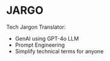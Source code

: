 # JARGO
Tech Jargon Translator:
- GenAI using GPT-4o LLM
- Prompt Engineering
- Simplify technical terms for anyone
